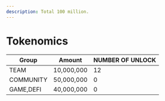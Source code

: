 ```yaml
---
description: Total 100 million.
---
```


# Tokenomics



| Group     | Amount     | NUMBER OF UNLOCK |
| --------- | ---------- | ---------------- |
| TEAM      | 10,000,000 | 12               |
| COMMUNITY | 50,000,000 | 0                |
| GAME,DEFI | 40,000,000 | 0                |
